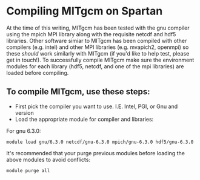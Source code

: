 # Compiling MITgcm on Spartan

At the time of this writing, MITgcm has been tested with the gnu compiler using the mpich MPI library along with the requisite netcdf and hdf5 libraries. Other software simiar to MITgcm has been compiled with other compilers (e.g. intel) and other MPI libraries (e.g. mvapich2, openmpi) so these *should* work similarly with MITgcm (if you'd like to help test, please get in touch!). To successfully compile MITgcm make sure the environment modules for each library (hdf5, netcdf, and one of the mpi libraries) are loaded before compiling.

## To compile MITgcm, use these steps: 
- First pick the compiler you want to use. I.E. Intel, PGI, or Gnu and version
- Load the appropriate module for compiler and libraries:

For gnu 6.3.0:
```
module load gnu/6.3.0 netcdf/gnu-6.3.0 mpich/gnu-6.3.0 hdf5/gnu-6.3.0
```

It's recommended that your purge previous modules before loading the above modules to avoid conflicts:
```
module purge all
```

